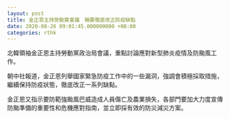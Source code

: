```yaml
---
layout: post
title: 金正恩主持勞動黨會議　稱要徹底改正防疫缺點
date: 2020-08-26 09:01:45.000000000 +08:00
categories: rthk
---
```


北韓領袖金正恩主持勞動黨政治局會議，重點討論應對新型肺炎疫情及防颱風工作。

朝中社報道，金正恩列舉國家緊急防疫工作中的一些漏洞，強調會積極採取措施，繼續保持防疫狀態，徹底改正一系列缺點。

金正恩又指示要防範強颱風巴威造成人員傷亡及農業損失，各部門要加大力度宣傳防颱準備的重要性和危機應對指南，並立即採有效的防災減災方案。
